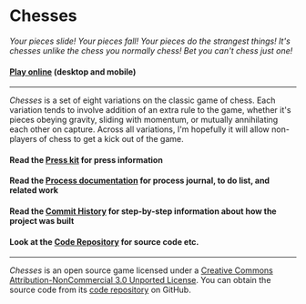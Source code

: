 # Chesses

_Your pieces slide! Your pieces fall! Your pieces do the strangest things! It's chesses unlike the chess you normally chess! Bet you can't chess just one!_

#### [Play online](https://pippinbarr.github.io/chesses) (desktop and mobile)

---

_Chesses_ is a set of eight variations on the classic game of chess. Each variation tends to involve addition of an extra rule to the game, whether it's pieces obeying gravity, sliding with momentum, or mutually annihilating each other on capture. Across all variations, I'm hopefully it will allow non-players of chess to get a kick out of the game.


#### Read the [Press kit](https://github.com/pippinbarr/chesses/blob/master/press/README.md) for press information
#### Read the [Process documentation](https://github.com/pippinbarr/chesses/blob/master/process/README.md) for process journal, to do list, and related work
#### Read the [Commit History](https://github.com/pippinbarr/chesses/commits/master) for step-by-step information about how the project was built
#### Look at the [Code Repository](https://github.com/pippinbarr/chesses) for source code etc.

---

_Chesses_ is an open source game licensed under a [Creative Commons Attribution-NonCommercial 3.0 Unported License](http://creativecommons.org/licenses/by-nc/3.0/). You can obtain the source code from its [code repository](https://github.com/pippinbarr/chesses) on GitHub.
